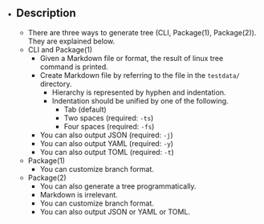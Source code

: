 - ## Description
    - There are three ways to generate tree (CLI, Package(1), Package(2)). They are explained below.
    - CLI and Package(1)
        - Given a Markdown file or format, the result of linux tree command is printed.
        - Create Markdown file by referring to the file in the `testdata/` directory.
            - Hierarchy is represented by hyphen and indentation.
            - Indentation should be unified by one of the following.
                - Tab (default)
                - Two spaces (required: `-ts`)
                - Four spaces (required: `-fs`)
        - You can also output JSON (required: `-j`)
        - You can also output YAML (required: `-y`)
        - You can also output TOML (required: `-t`)
    - Package(1)
        - You can customize branch format.
    - Package(2)
        - You can also generate a tree programmatically.
        - Markdown is irrelevant.
        - You can customize branch format.
        - You can also output JSON or YAML or TOML.
